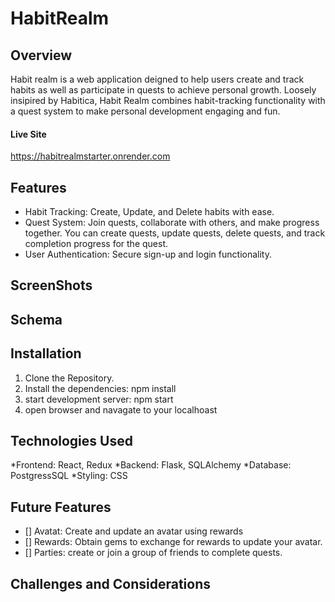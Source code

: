# HabitRealm

## Overview

Habit realm is a web application deigned to help users create and track habits as well as participate in quests to achieve personal growth.
Loosely insipired by Habitica, Habit Realm combines habit-tracking functionality with a quest system to make personal development engaging and fun.

#### Live Site

https://habitrealmstarter.onrender.com

## Features
 * Habit Tracking:  Create, Update, and Delete habits with ease.
 * Quest System: Join quests, collaborate with others, and make progress together. You can create quests, update quests, delete quests, and track completion progress for the quest.
 * User Authentication: Secure sign-up and login functionality.

## ScreenShots

## Schema

## Installation

  1. Clone the Repository.
  2. Install the dependencies: npm install
  3. start development server: npm start
  4. open browser and navagate to your localhoast

## Technologies Used
*Frontend: React, Redux
*Backend: Flask, SQLAlchemy
*Database: PostgressSQL
*Styling: CSS


## Future Features
- [] Avatat: Create and update an avatar using rewards
- [] Rewards: Obtain gems to exchange for rewards to update your avatar.
- [] Parties: create or join a group of friends to complete quests. 

## Challenges and Considerations


